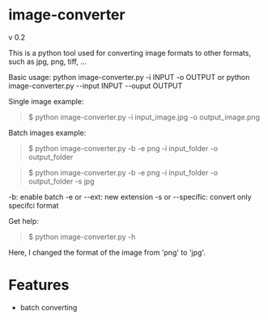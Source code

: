 # image-converter

v 0.2

This is a python tool used for converting image formats to other formats, such as
jpg, png, tiff, ...

Basic usage: 
python image-converter.py -i INPUT -o OUTPUT
or 
python image-converter.py --input INPUT --ouput OUTPUT



Single image example:
> $ python image-converter.py -i input_image.jpg -o output_image.png

Batch images example:
> $ python image-converter.py -b -e png -i input_folder -o output_folder

> $ python image-converter.py -b -e png -i input_folder -o output_folder -s jpg

-b: enable batch 
-e or --ext: new extension
-s or --specific: convert only specifci format

Get help:
> $ python image-converter.py -h

Here, I changed the format of the image from 'png' to 'jpg'.

# Features
* batch converting

